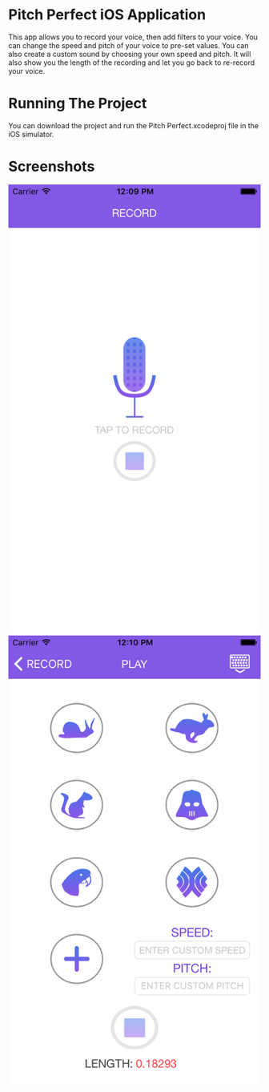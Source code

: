 # Pitch Perfect iOS Application #

This app allows you to record your voice, then add filters to your voice. You can change the speed and pitch of your voice to pre-set values. You can also create a custom sound by choosing your own speed and pitch. It will also show you the length of the recording and let you go back to re-record your voice.

# Running The Project #
You can download the project and run the Pitch Perfect.xcodeproj file in the iOS simulator.

# Screenshots #
![alt tag](https://raw.githubusercontent.com/jamesalandyer/Pitch-Perfect/master/Pitch-Perfect1.png)
![alt tag](https://raw.githubusercontent.com/jamesalandyer/Pitch-Perfect/master/Pitch-Perfect2.png)
